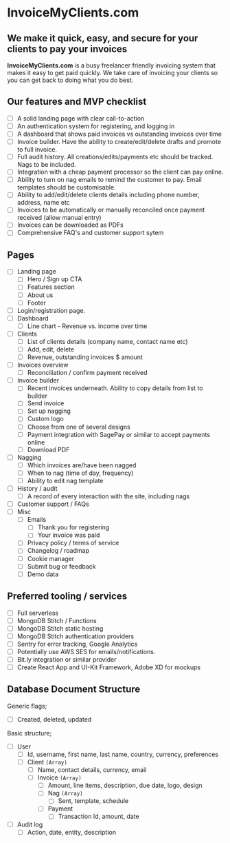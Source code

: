 # InvoiceMyClients.com

## We make it quick, easy, and secure for your clients to pay your invoices

**InvoiceMyClients.com** is a busy freelancer friendly invoicing system that makes it easy to get paid quickly. We take care of invoicing your clients so you can get back to doing what you do best.

## Our features and MVP checklist

- [ ] A solid landing page with clear call-to-action
- [ ] An authentication system for registering, and logging in
- [ ] A dashboard that shows paid invoices vs outstanding invoices over time
- [ ] Invoice builder. Have the ability to create/edit/delete drafts and promote to full invoice.
- [ ] Full audit history. All creations/edits/payments etc should be tracked. Nags to be included.
- [ ] Integration with a cheap payment processor so the client can pay online.
- [ ] Ability to turn on nag emails to remind the customer to pay. Email templates should be customisable.
- [ ] Ability to add/edit/delete clients details including phone number, address, name etc
- [ ] Invoices to be automatically or manually reconciled once payment received (allow manual entry)
- [ ] Invoices can be downloaded as PDFs
- [ ] Comprehensive FAQ's and customer support sytem

## Pages

- [ ] Landing page
  - [ ] Hero / Sign up CTA
  - [ ] Features section
  - [ ] About us
  - [ ] Footer
- [ ] Login/registration page.
- [ ] Dashboard
  - [ ] Line chart - Revenue vs. income over time
- [ ] Clients
  - [ ] List of clients details (company name, contact name etc)
  - [ ] Add, edit, delete
  - [ ] Revenue, outstanding invoices \$ amount
- [ ] Invoices overview
  - [ ] Reconciliation / confirm payment received
- [ ] Invoice builder
  - [ ] Recent invoices underneath. Ability to copy details from list to builder
  - [ ] Send invoice
  - [ ] Set up nagging
  - [ ] Custom logo
  - [ ] Choose from one of several designs
  - [ ] Payment integration with SagePay or similar to accept payments online
  - [ ] Download PDF
- [ ] Nagging
  - [ ] Which invoices are/have been nagged
  - [ ] When to nag (time of day, frequency)
  - [ ] Ability to edit nag template
- [ ] History / audit
  - [ ] A record of every interaction with the site, including nags
- [ ] Customer support / FAQs
- [ ] Misc
  - [ ] Emails
    - [ ] Thank you for registering
    - [ ] Your invoice was paid
  - [ ] Privacy policy / terms of service
  - [ ] Changelog / roadmap
  - [ ] Cookie manager
  - [ ] Submit bug or feedback
  - [ ] Demo data

## Preferred tooling / services

- [ ] Full serverless
- [ ] MongoDB Stitch / Functions
- [ ] MongoDB Stitch static hosting
- [ ] MongoDB Stitch authentication providers
- [ ] Sentry for error tracking, Google Analytics
- [ ] Potentially use AWS SES for emails/notifications.
- [ ] Bit.ly integration or similar provider
- [ ] Create React App and UI-Kit Framework, Adobe XD for mockups

## Database Document Structure

Generic flags;

- [ ] Created, deleted, updated

Basic structure;

- [ ] User
  - [ ] Id, username, first name, last name, country, currency, preferences
  - [ ] Client `(Array)`
    - [ ] Name, contact details, currency, email
    - [ ] Invoice `(Array)`
      - [ ] Amount, line items, description, due date, logo, design
      - [ ] Nag `(Array)`
        - [ ] Sent, template, schedule
      - [ ] Payment
        - [ ] Transaction Id, amount, date
- [ ] Audit log
  - [ ] Action, date, entity, description
